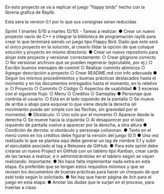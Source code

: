 En esto proyecto se va a replicar el juego "flappy birds" hecho con la libreria grafica de Raylib.

Esta sera la version 0.1 por lo que sus consignas seran reducidas

Sprint 1 (martes 5/10 a martes 12/10) - Tareas a realizar:
● Crear un nuevo proyecto vacío de C++ e integrar la biblioteca de programación raylib
para crear lo que terminará siendo un juego tipo Flappy Bird.
Dado que este será el único proyecto en la solución, al crearlo tildar la opción de que
coloque solución y proyecto en mismo directorio:
● Crear un nuevo repositorio para alojar este proyecto y versionar correctamente:
○ Crear gitignore correcto
○ No versionar archivos que se pueden regenerar (ejecutable, por ej.)
○ Escribir buenos mensajes de commit
○ Realizar commits atómicos
○ Agregar descripción a proyecto
○ Crear README.md con info adecuada
● Seguir los mismos procedimientos y buenas prácticas destacados hasta el momento
y en los documentos entregados hasta el momento, en lo relativo a:
○ Proyecto
○ Commits
○ Código
○ Aspectos de usabilidad
● 3 escenas con el siguiente flujo:
○ Menu
○ Creditos
○ Gameplay
● Personaje que controla el usuario:
○ Está en el lado izquierdo de la pantalla
○ Se mueve de arriba a abajo para esquivar lo que viene desde la derecha (el
  movimiento puede ser simple con las flechas, sin gravedad por el momento).
● Obstáculo:
○ Uno solo por el momento
○ Aparece desde la derecha
○ Se mueve hacia la izquierda
○ Al desaparecer por el lado izquierdo de pantalla vuelve a aparecer por la
derecha, a otra altura
● Condición de derrota: si obstáculo y personaje colisionan.
● Tanto en el menú como en los créditos debe figurar la versión del juego (0.1)
● Una vez realizado lo que se plantea aquí debe generar un tag de nombre 0.1 y subir
el ejecutable asociado al tag a Releases de GitHub.
● Para este sprint debe crearse un nuevo Project en GitHub con un tablero tipo
Kanban, crear cards de las tareas a realizar, e ir administrándolas en el tablero
según se vayan realizando.
Importante:
● No hace falta implementar nada extra en esta etapa. Es preferible que se tengan
estos requisitos mínimos y que se revisen los documentos de buenas prácticas para
hacer un chequeo de que esté todo según lo solicitado.
● No hay que hacer página de itch para el juego en esta etapa.
● Anotar las dudas que le surjan en el proceso, para traerlas a clase.